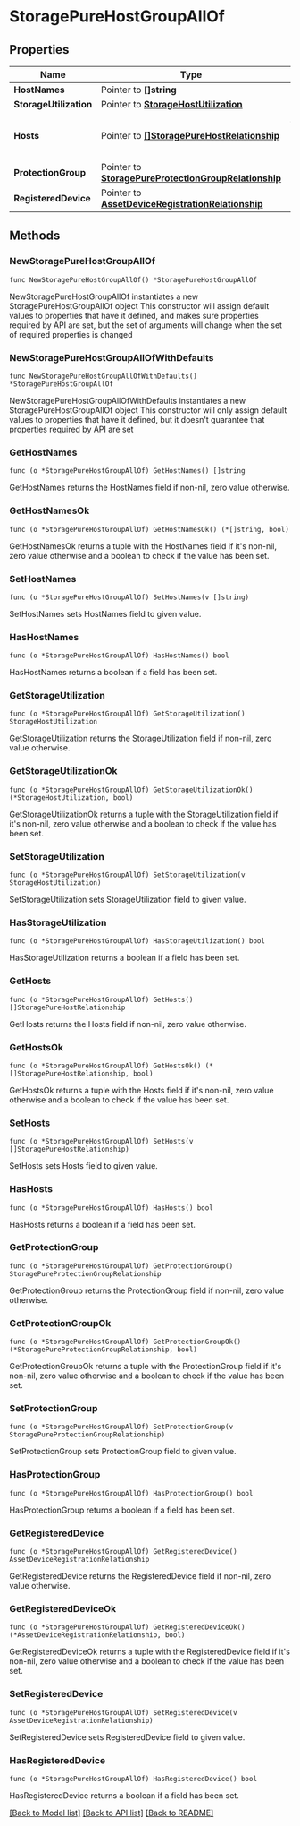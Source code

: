 # StoragePureHostGroupAllOf

## Properties

Name | Type | Description | Notes
------------ | ------------- | ------------- | -------------
**HostNames** | Pointer to **[]string** |  | [optional] 
**StorageUtilization** | Pointer to [**StorageHostUtilization**](storage.HostUtilization.md) |  | [optional] 
**Hosts** | Pointer to [**[]StoragePureHostRelationship**](storage.PureHost.Relationship.md) | An array of relationships to storagePureHost resources. | [optional] [readonly] 
**ProtectionGroup** | Pointer to [**StoragePureProtectionGroupRelationship**](storage.PureProtectionGroup.Relationship.md) |  | [optional] 
**RegisteredDevice** | Pointer to [**AssetDeviceRegistrationRelationship**](asset.DeviceRegistration.Relationship.md) |  | [optional] 

## Methods

### NewStoragePureHostGroupAllOf

`func NewStoragePureHostGroupAllOf() *StoragePureHostGroupAllOf`

NewStoragePureHostGroupAllOf instantiates a new StoragePureHostGroupAllOf object
This constructor will assign default values to properties that have it defined,
and makes sure properties required by API are set, but the set of arguments
will change when the set of required properties is changed

### NewStoragePureHostGroupAllOfWithDefaults

`func NewStoragePureHostGroupAllOfWithDefaults() *StoragePureHostGroupAllOf`

NewStoragePureHostGroupAllOfWithDefaults instantiates a new StoragePureHostGroupAllOf object
This constructor will only assign default values to properties that have it defined,
but it doesn't guarantee that properties required by API are set

### GetHostNames

`func (o *StoragePureHostGroupAllOf) GetHostNames() []string`

GetHostNames returns the HostNames field if non-nil, zero value otherwise.

### GetHostNamesOk

`func (o *StoragePureHostGroupAllOf) GetHostNamesOk() (*[]string, bool)`

GetHostNamesOk returns a tuple with the HostNames field if it's non-nil, zero value otherwise
and a boolean to check if the value has been set.

### SetHostNames

`func (o *StoragePureHostGroupAllOf) SetHostNames(v []string)`

SetHostNames sets HostNames field to given value.

### HasHostNames

`func (o *StoragePureHostGroupAllOf) HasHostNames() bool`

HasHostNames returns a boolean if a field has been set.

### GetStorageUtilization

`func (o *StoragePureHostGroupAllOf) GetStorageUtilization() StorageHostUtilization`

GetStorageUtilization returns the StorageUtilization field if non-nil, zero value otherwise.

### GetStorageUtilizationOk

`func (o *StoragePureHostGroupAllOf) GetStorageUtilizationOk() (*StorageHostUtilization, bool)`

GetStorageUtilizationOk returns a tuple with the StorageUtilization field if it's non-nil, zero value otherwise
and a boolean to check if the value has been set.

### SetStorageUtilization

`func (o *StoragePureHostGroupAllOf) SetStorageUtilization(v StorageHostUtilization)`

SetStorageUtilization sets StorageUtilization field to given value.

### HasStorageUtilization

`func (o *StoragePureHostGroupAllOf) HasStorageUtilization() bool`

HasStorageUtilization returns a boolean if a field has been set.

### GetHosts

`func (o *StoragePureHostGroupAllOf) GetHosts() []StoragePureHostRelationship`

GetHosts returns the Hosts field if non-nil, zero value otherwise.

### GetHostsOk

`func (o *StoragePureHostGroupAllOf) GetHostsOk() (*[]StoragePureHostRelationship, bool)`

GetHostsOk returns a tuple with the Hosts field if it's non-nil, zero value otherwise
and a boolean to check if the value has been set.

### SetHosts

`func (o *StoragePureHostGroupAllOf) SetHosts(v []StoragePureHostRelationship)`

SetHosts sets Hosts field to given value.

### HasHosts

`func (o *StoragePureHostGroupAllOf) HasHosts() bool`

HasHosts returns a boolean if a field has been set.

### GetProtectionGroup

`func (o *StoragePureHostGroupAllOf) GetProtectionGroup() StoragePureProtectionGroupRelationship`

GetProtectionGroup returns the ProtectionGroup field if non-nil, zero value otherwise.

### GetProtectionGroupOk

`func (o *StoragePureHostGroupAllOf) GetProtectionGroupOk() (*StoragePureProtectionGroupRelationship, bool)`

GetProtectionGroupOk returns a tuple with the ProtectionGroup field if it's non-nil, zero value otherwise
and a boolean to check if the value has been set.

### SetProtectionGroup

`func (o *StoragePureHostGroupAllOf) SetProtectionGroup(v StoragePureProtectionGroupRelationship)`

SetProtectionGroup sets ProtectionGroup field to given value.

### HasProtectionGroup

`func (o *StoragePureHostGroupAllOf) HasProtectionGroup() bool`

HasProtectionGroup returns a boolean if a field has been set.

### GetRegisteredDevice

`func (o *StoragePureHostGroupAllOf) GetRegisteredDevice() AssetDeviceRegistrationRelationship`

GetRegisteredDevice returns the RegisteredDevice field if non-nil, zero value otherwise.

### GetRegisteredDeviceOk

`func (o *StoragePureHostGroupAllOf) GetRegisteredDeviceOk() (*AssetDeviceRegistrationRelationship, bool)`

GetRegisteredDeviceOk returns a tuple with the RegisteredDevice field if it's non-nil, zero value otherwise
and a boolean to check if the value has been set.

### SetRegisteredDevice

`func (o *StoragePureHostGroupAllOf) SetRegisteredDevice(v AssetDeviceRegistrationRelationship)`

SetRegisteredDevice sets RegisteredDevice field to given value.

### HasRegisteredDevice

`func (o *StoragePureHostGroupAllOf) HasRegisteredDevice() bool`

HasRegisteredDevice returns a boolean if a field has been set.


[[Back to Model list]](../README.md#documentation-for-models) [[Back to API list]](../README.md#documentation-for-api-endpoints) [[Back to README]](../README.md)


